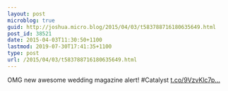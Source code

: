 ```yaml
---
layout: post
microblog: true
guid: http://joshua.micro.blog/2015/04/03/t583788716180635649.html
post_id: 38521
date: 2015-04-03T11:30:50+1100
lastmod: 2019-07-30T17:41:35+1100
type: post
url: /2015/04/03/t583788716180635649.html
---
```

OMG new awesome wedding magazine alert! #Catalyst [t.co/9VzvKlc7p...](http://t.co/9VzvKlc7pp)
